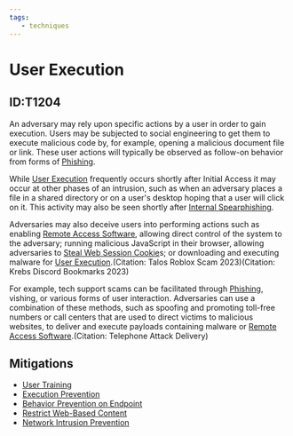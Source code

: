 ```yaml
---
tags:
   - techniques
---
```

# User Execution
## ID:T1204
An adversary may rely upon specific actions by a user in order to gain execution. Users may be subjected to social engineering to get them to execute malicious code by, for example, opening a malicious document file or link. These user actions will typically be observed as follow-on behavior from forms of [Phishing](/mitre/techniques/T1566).

While [User Execution](/mitre/techniques/T1204) frequently occurs shortly after Initial Access it may occur at other phases of an intrusion, such as when an adversary places a file in a shared directory or on a user's desktop hoping that a user will click on it. This activity may also be seen shortly after [Internal Spearphishing](/mitre/techniques/T1534).

Adversaries may also deceive users into performing actions such as enabling [Remote Access Software](/mitre/techniques/T1219), allowing direct control of the system to the adversary; running malicious JavaScript in their browser, allowing adversaries to [Steal Web Session Cookie](/mitre/techniques/T1539)s; or downloading and executing malware for [User Execution](/mitre/techniques/T1204).(Citation: Talos Roblox Scam 2023)(Citation: Krebs Discord Bookmarks 2023)

For example, tech support scams can be facilitated through [Phishing](/mitre/techniques/T1566), vishing, or various forms of user interaction. Adversaries can use a combination of these methods, such as spoofing and promoting toll-free numbers or call centers that are used to direct victims to malicious websites, to deliver and execute payloads containing malware or [Remote Access Software](/mitre/techniques/T1219).(Citation: Telephone Attack Delivery)
## Mitigations
* [User Training](mitigations/M1017)
* [Execution Prevention](mitigations/M1038)
* [Behavior Prevention on Endpoint](mitigations/M1040)
* [Restrict Web-Based Content](mitigations/M1021)
* [Network Intrusion Prevention](mitigations/M1031)
